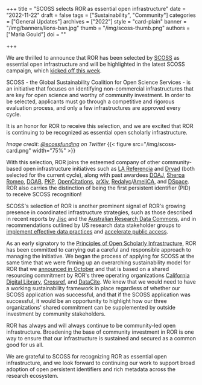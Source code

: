 +++
title = "SCOSS selects ROR as essential open infrastructure"
date = "2022-11-22"
draft = false
tags = ["Sustainability", "Community"]
categories = ["General Updates"]
archives = ["2022"]
style = "card-plain"
banner = "/img/banners/lions-ban.jpg"
thumb = "/img/scoss-thumb.png"
authors = ["Maria Gould"]
doi = ""

+++

We are thrilled to announce that ROR has been selected by [SCOSS](https://scoss.org) as essential open infrastructure and will be highlighted in the latest SCOSS campaign, which [kicked off this week](https://scoss.org/4thpledgingroundannouncment/).

SCOSS - the Global Sustainability Coalition for Open Science Services - is an initiative that focuses on identifying non-commercial infrastructures that are key for open science and worthy of community investment. In order to be selected, applicants must go through a competitive and rigorous evaluation process, and only a few infrastructures are approved every cycle.

It is an honor for ROR to receive this selection, and we are excited that ROR is continuing to be recognized as essential open scholarly infrastructure.

_Image credit: [@scossfunding](https://twitter.com/scossfunding) on Twitter_
{{< figure src="/img/scoss-card.png" width="75%" >}}

With this selection, ROR joins the esteemed company of other community-based open infrastructure initiatives such as [LA Referencia](https://www.lareferencia.info/en/) and [Dryad](https://datadryad.org/) (both selected for the current cycle), along with past awardees [DOAJ](https://doaj.org/), [Sherpa Romeo](https://v2.sherpa.ac.uk/romeo/), [DOAB](https://www.doabooks.org/), [PKP](https://pkp.sfu.ca/), [OpenCitations](https://opencitations.net/), [arXiv](https://arxiv.org/), [Redalyc](https://www.redalyc.org/)/[AmeliCA](http://amelica.org/), and [DSpace](https://dspace.lyrasis.org/). ROR also carries the distinction of being the first persistent identifier (PID) to receive SCOSS recognition!

SCOSS's selection of ROR is another prominent signal of ROR's growing presence in coordinated infrastructure strategies, such as those described in recent reports by [Jisc](https://research.jiscinvolve.org/wp/2022/07/13/moving-ahead-with-the-uk-national-pid-strategy/) and the [Australian Research Data Commons](https://ardc.edu.au/article/strategic-investment-in-identifiers-could-save-24-million-and-38000-person-days-per-year/), and in recommendations outlined by US research data stakeholder groups to [implement effective data practices](https://www.arl.org/resources/implementing-effective-data-practices-stakeholder-recommendations-for-collaborative-research-support/) and [accelerate public access](https://www.aau.edu/accelerating-public-access-research-data).

As an early signatory to the [Principles of Open Scholarly Infrastructure](/blog/2020-12-16-aligning-ror-with-posi), ROR has been committed to carrying out a careful and responsible approach to managing the initiative. We began the process of applying for SCOSS at the same time that we were firming up an overarching sustainability model for ROR that we [announced in October](/blog/2022-10-10-strengthening-sustainability/) and that is based on a shared resourcing commitment by  ROR's three operating organizations [California Digital Library](https://cdlib.org), [Crossref](https://www.crossref.org), and [DataCite](https://datacite.org). We knew that we would need to have a working sustainability framework in place regardless of whether our SCOSS application was successful, and that if the SCOSS application was successful, it would be an opportunity to highlight how our three organizations' shared commitment can be supplemented by outside investment by community stakeholders.

ROR has always and will always continue to be community-led open infrastructure. Broadening the base of community investment in ROR is one way to ensure that our infrastructure is sustained and secured as a common good for us all.

We are grateful to SCOSS for recognizing ROR as essential open infrastructure, and we look forward to continuing our work to support broad adoption of open persistent identifiers and rich metadata across the research ecosystem.

